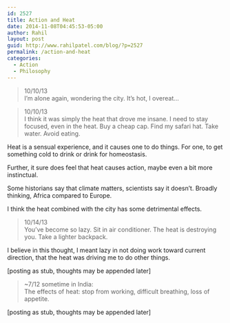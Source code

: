 ```yaml
---
id: 2527
title: Action and Heat
date: 2014-11-08T04:45:53-05:00
author: Rahil
layout: post
guid: http://www.rahilpatel.com/blog/?p=2527
permalink: /action-and-heat
categories:
  - Action
  - Philosophy
---
```

> 10/10/13  
> I&#8217;m alone again, wondering the city. It&#8217;s hot, I overeat&#8230;

> 10/10/13  
> I think it was simply the heat that drove me insane. I need to stay focused, even in the heat. Buy a cheap cap. Find my safari hat. Take water. Avoid eating.

Heat is a sensual experience, and it causes one to do things. For one, to get something cold to drink or drink for homeostasis.

Further, it sure does feel that heat causes action, maybe even a bit more instinctual.

Some historians say that climate matters, scientists say it doesn&#8217;t. Broadly thinking, Africa compared to Europe.

I think the heat combined with the city has some detrimental effects.

> 10/14/13  
> You&#8217;ve become so lazy. Sit in air conditioner. The heat is destroying you. Take a lighter backpack.

I believe in this thought, I meant lazy in not doing work toward current direction, that the heat was driving me to do other things.

[posting as stub, thoughts may be appended later]

> ~7/12 sometime in India:  
> The effects of heat: stop from working, difficult breathing, loss of appetite.

[posting as stub, thoughts may be appended later]